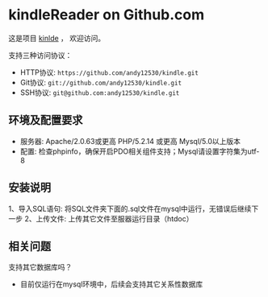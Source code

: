 # kindleReader on Github.com

这是项目 [kinlde](https://andy12530@github.com/andy12530/kindle.git) ，
欢迎访问。

支持三种访问协议：

* HTTP协议: `https://github.com/andy12530/kindle.git`
* Git协议: `git://github.com/andy12530/kindle.git`
* SSH协议: `git@github.com:andy12530/kindle.git`

## 环境及配置要求

* 服务器: Apache/2.0.63或更高 PHP/5.2.14 或更高 Mysql/5.0以上版本
* 配置: 检查phpinfo，确保开启PDO相关组件支持；Mysql请设置字符集为utf-8

## 安装说明

1、导入SQL语句: 将SQL文件夹下面的.sql文件在mysql中运行，无错误后继续下一步
2、上传文件: 上传其它文件至服器运行目录（htdoc）

## 相关问题

支持其它数据库吗？
* 目前仅运行在mysql环境中，后续会支持其它关系性数据库

